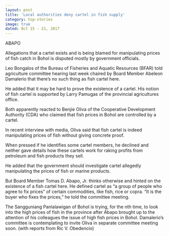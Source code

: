 ```yaml
---
layout: post
title: 'Local authorities deny cartel in fish supply'
category: top-stories
image: true
dated: 0ct 15 - 21, 2017
---
```


ABAPO

Allegations that a cartel exists and is being blamed for manipulating prices of fish catch in Bohol is disputed mostly by government officials.

Leo Bongalos of the Bureau of Fisheries and Aquatic Resources (BFAR) told agriculture committee hearing last week chaired by Board Member Abeleon Damalerio that there’s no such thing as fish cartel here.

He added that it may be hard to prove the existence of a cartel. His notion of fish cartel is supported by Larry Pamugas of the provincial agricultures office.

Both apparently reacted to Benjie Oliva of the Cooperative Development Authority (CDA) who claimed that fish prices in Bohol are controlled by a cartel.

In recent interview with media, Oliva said that fish cartel is indeed manipulating prices of fish without giving concrete proof.

When pressed if he identifies some cartel members, he declined and neither gave details how these cartels work for raking profits from petroleum and fish products they sell.

He added that the government should investigate cartel allegedly manipulating the prices of fish or marine products.

But Board Member Tomas D. Abapo, Jr. thinks otherwise and hinted on the existence of a fish cartel here.
He defined cartel as “a group of people who agree to fix prices” of certain commodities, like fish, rice or copra. “It is the buyer who fixes the prices,” he told the committee meeting.

The Sangguniang Panlalawigan of Bohol is trying, for the nth time, to look into the high prices of fish in the province after Abapo brought up to the attention of his colleagues the issue of high fish prices in Bohol.
Damalerio’s committee is contemplating to invite Oliva in separate committee meeting soon. (with reports from Ric V. Obedencio)
